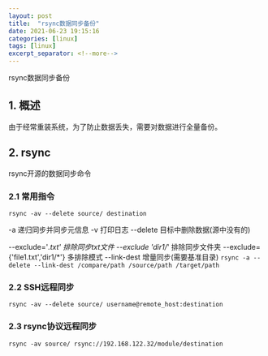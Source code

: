 ```yaml
---
layout: post
title:  "rsync数据同步备份"
date: 2021-06-23 19:15:16
categories: [linux]
tags: [linux]
excerpt_separator: <!--more-->
---
```

rsync数据同步备份
<!--more-->

## 1. 概述

由于经常重装系统，为了防止数据丢失，需要对数据进行全量备份。

## 2. rsync

rsync开源的数据同步命令

### 2.1 常用指令

`rsync -av --delete source/ destination`

-a 递归同步并同步元信息
-v 打印日志
--delete 目标中删除数据(源中没有的)

--exclude='*.txt' 排除同步txt文件
--exclude 'dir1/*' 排除同步文件夹
--exclude={'file1.txt','dir1/*'} 多排除模式
--link-dest 增量同步(需要基准目录)
`rsync -a --delete --link-dest /compare/path /source/path /target/path`


### 2.2 SSH远程同步

`rsync -av --delete source/ username@remote_host:destination`

### 2.3 rsync协议远程同步

`rsync -av source/ rsync://192.168.122.32/module/destination`